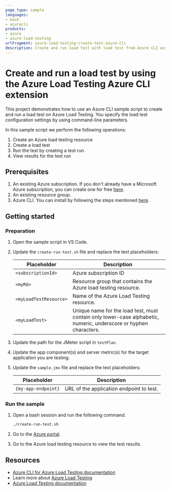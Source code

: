 ```yaml
---
page_type: sample
languages:
- bash
- azurecli
products:
- azure
- azure-load-testing
urlFragment: azure-load-testing-create-test-azure-cli
description: Create and run load test with load test from Azure CLI extension for Azure Load Testing
---
```


# Create and run a load test by using the Azure Load Testing Azure CLI extension

This project demonstrates how to use an Azure CLI sample script to create and run a load test on Azure Load Testing. You specify the load test configuration settings by using command-line parameters.

In this sample script we perform the following operations:

1. Create an Azure load testing resource
1. Create a load test
1. Run the test by creating a test run
1. View results for the test run

## Prerequisites

1. An existing Azure subscription. If you don't already have a Microsoft Azure subscription, you can create one for free [here](http://go.microsoft.com/fwlink/?LinkId=330212).
1. An existing resource group.
1. Azure CLI. You can install by following the steps mentioned [here](https://docs.microsoft.com/cli/azure/install-azure-cli).

## Getting started

### Preparation

1. Open the sample script in VS Code.

1. Update the `create-run-test.sh` file and replace the text placeholders:

    | Placeholder | Description |
    | ----------- | ----------- |
    | `<subscriptionId>` | Azure subscription ID |
    | `<myRG>` | Resource group that contains the Azure load testing resource. |
    | `<myLoadTestResource>` | Name of the Azure Load Testing resource.  |
    | `<myLoadTest>` | Unique name for the load test, must contain only lower-case alphabetic, numeric, underscore or hyphen characters. |

1. Update the path for the JMeter script in `testPlan`.

1. Update the app component(s) and server metric(s) for the target application you are testing.

1. Update the `sample.jmx` file and replace the text placeholders:

    | Placeholder | Description |
    | ----------- | ----------- |
    | `{my-app-endpoint}` | URL of the application endpoint to test. |

### Run the sample

1. Open a bash session and run the following command.

	 ``` Bash
	 ./create-run-test.sh
	 ```

1. Go to the [Azure portal](https://portal.azure.com).

1. Go to the Azure load testing resource to view the test results.

## Resources

- [Azure CLI for Azure Load Testing documentation](https://learn.microsoft.com/cli/azure/service-page/azure%20load%20testing)
- Learn more about [Azure Load Testing](https://aka.ms/malt)
- [Azure Load Testing documentation](https://aka.ms/malt-docs)
